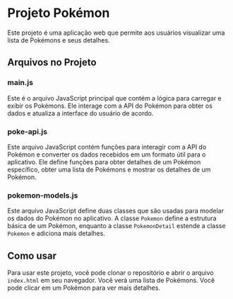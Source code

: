 # Projeto Pokémon

Este projeto é uma aplicação web que permite aos usuários visualizar uma lista de Pokémons e seus detalhes.

## Arquivos no Projeto

### main.js

Este é o arquivo JavaScript principal que contém a lógica para carregar e exibir os Pokémons. Ele interage com a API do Pokémon para obter os dados e atualiza a interface do usuário de acordo.

### poke-api.js

Este arquivo JavaScript contém funções para interagir com a API do Pokémon e converter os dados recebidos em um formato útil para o aplicativo. Ele define funções para obter detalhes de um Pokémon específico, obter uma lista de Pokémons e mostrar os detalhes de um Pokémon.

### pokemon-models.js

Este arquivo JavaScript define duas classes que são usadas para modelar os dados do Pokémon no aplicativo. A classe `Pokemon` define a estrutura básica de um Pokémon, enquanto a classe `PokemonDetail` estende a classe `Pokemon` e adiciona mais detalhes.

## Como usar

Para usar este projeto, você pode clonar o repositório e abrir o arquivo `index.html` em seu navegador. Você verá uma lista de Pokémons. Você pode clicar em um Pokémon para ver mais detalhes.